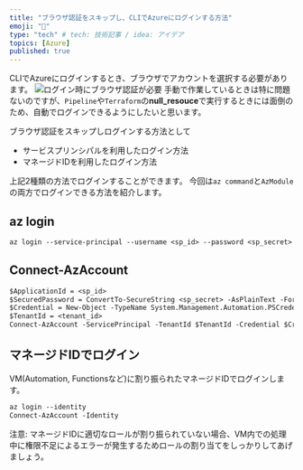 ```yaml
---
title: "ブラウザ認証をスキップし、CLIでAzureにログインする方法"
emoji: "🔐"
type: "tech" # tech: 技術記事 / idea: アイデア
topics: [Azure]
published: true
---
```


CLIでAzureにログインするとき、ブラウザでアカウントを選択する必要があります。
![ログイン時にブラウザ認証が必要](https://storage.googleapis.com/zenn-user-upload/0431bf1799b8-20220911.jpg)
手動で作業しているときは特に問題ないのですが、`Pipeline`や`Terraform`の**null_resouce**で実行するときには面倒のため、自動でログインできるようにしたいと思います。

ブラウザ認証をスキップしログインする方法として
- サービスプリンシパルを利用したログイン方法
- マネージドIDを利用したログイン方法

上記2種類の方法でログインすることができます。
今回は`az command`と`AzModule`の両方でログインできる方法を紹介します。


## az login
```txt az commandのログイン方法
az login --service-principal --username <sp_id> --password <sp_secret> --tenant <tenant_id>
```



## Connect-AzAccount
```txt Connet-AzAccountのログイン方法
$ApplicationId = <sp_id>
$SecuredPassword = ConvertTo-SecureString <sp_secret> -AsPlainText -Force
$Credential = New-Object -TypeName System.Management.Automation.PSCredential -ArgumentList $ApplicationId, $SecuredPassword
$TenantId = <tenant_id>
Connect-AzAccount -ServicePrincipal -TenantId $TenantId -Credential $Credential
```



## マネージドIDでログイン
VM(Automation, Functionsなど)に割り振られたマネージドIDでログインします。
```txt managed identityのログイン方法
az login --identity
Connect-AzAccount -Identity
```
注意: マネージドIDに適切なロールが割り振られていない場合、VM内での処理中に権限不足によるエラーが発生するためロールの割り当てをしっかりしてあげましょう。
